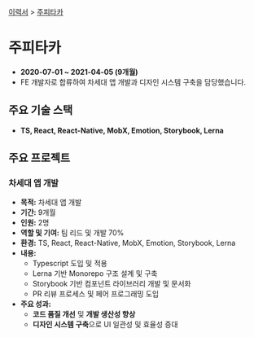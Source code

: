 [이력서](../README.md) &gt; [주피타카](./4_jupitaka.md)

# 주피타카

- **2020-07-01 ~ 2021-04-05 (9개월)**
- FE 개발자로 합류하여 차세대 앱 개발과 디자인 시스템 구축을 담당했습니다.

## 주요 기술 스택

- **TS, React, React-Native, MobX, Emotion, Storybook, Lerna**

## 주요 프로젝트

### 차세대 앱 개발

- **목적:** 차세대 앱 개발
- **기간:** 9개월
- **인원:** 2명
- **역할 및 기여:** 팀 리드 및 개발 70%
- **환경:** TS, React, React-Native, MobX, Emotion, Storybook, Lerna
- **내용:**
  - Typescript 도입 및 적용
  - Lerna 기반 Monorepo 구조 설계 및 구축
  - Storybook 기반 컴포넌트 라이브러리 개발 및 문서화
  - PR 리뷰 프로세스 및 페어 프로그래밍 도입
- **주요 성과:**
  - **코드 품질 개선** 및 **개발 생산성 향상**
  - **디자인 시스템 구축**으로 UI 일관성 및 효율성 증대
